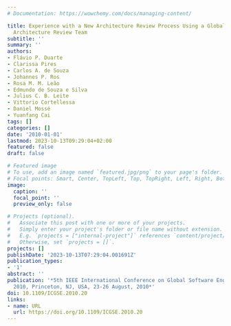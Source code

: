 ```yaml
---
# Documentation: https://wowchemy.com/docs/managing-content/

title: Experience with a New Architecture Review Process Using a Globally Distributed
  Architecture Review Team
subtitle: ''
summary: ''
authors:
- Flávio P. Duarte
- Clarissa Pires
- Carlos A. de Souza
- Johannes P. Ros
- Rosa M. M. Leão
- Edmundo de Souza e Silva
- Julius C. B. Leite
- Vittorio Cortellessa
- Daniel Mossé
- Yuanfang Cai
tags: []
categories: []
date: '2010-01-01'
lastmod: 2023-10-13T09:29:04+02:00
featured: false
draft: false

# Featured image
# To use, add an image named `featured.jpg/png` to your page's folder.
# Focal points: Smart, Center, TopLeft, Top, TopRight, Left, Right, BottomLeft, Bottom, BottomRight.
image:
  caption: ''
  focal_point: ''
  preview_only: false

# Projects (optional).
#   Associate this post with one or more of your projects.
#   Simply enter your project's folder or file name without extension.
#   E.g. `projects = ["internal-project"]` references `content/project/deep-learning/index.md`.
#   Otherwise, set `projects = []`.
projects: []
publishDate: '2023-10-13T07:29:04.001691Z'
publication_types:
- '1'
abstract: ''
publication: '*5th IEEE International Conference on Global Software Engineering, ICGSE
  2010, Princeton, NJ, USA, 23-26 August, 2010*'
doi: 10.1109/ICGSE.2010.20
links:
- name: URL
  url: https://doi.org/10.1109/ICGSE.2010.20
---
```

